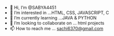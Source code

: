 - 👋 Hi, I’m @SABYA4451
- 👀 I’m interested in ...HTML, CSS, JAVASCRIPT, C
- 🌱 I’m currently learning ...JAVA & PYTHON
- 💞️ I’m looking to collaborate on ... html projects
- 📫 How to reach me ... sachi6370@gmail.com

<!---
SABYA4451/SABYA4451 is a ✨ special ✨ repository because its `README.md` (this file) appears on your GitHub profile.
You can click the Preview link to take a look at your changes.
--->
